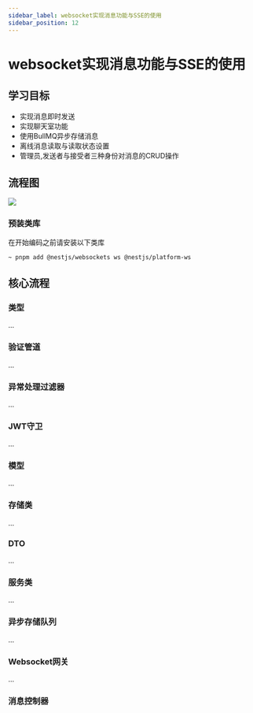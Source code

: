 ```yaml
---
sidebar_label: websocket实现消息功能与SSE的使用
sidebar_position: 12
---
```


# websocket实现消息功能与SSE的使用

## 学习目标

* 实现消息即时发送
* 实现聊天室功能
* 使用BullMQ异步存储消息
* 离线消息读取与读取状态设置
* 管理员,发送者与接受者三种身份对消息的CRUD操作

## 流程图
![](https://img.pincman.com/media202209151659834.png)

### 预装类库

在开始编码之前请安装以下类库

```shell
~ pnpm add @nestjs/websockets ws @nestjs/platform-ws
```

## 核心流程

### 类型
...
### 验证管道
...
### 异常处理过滤器
...
### JWT守卫
...
### 模型
...
### 存储类
...
### DTO
...
### 服务类
...
### 异步存储队列
...
### Websocket网关
...
### 消息控制器